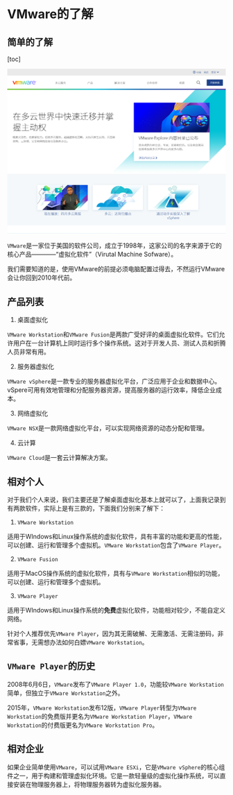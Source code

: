 # VMware的了解

## 简单的了解

[toc]

![](./images/01-VMware-website.png)

`VMware`是一家位于美国的软件公司，成立于1998年，这家公司的名字来源于它的核心产品————“虚拟化软件”（Virutal Machine Sofware）。

我们需要知道的是，使用VMware的前提必须电脑配置过得去，不然运行VMware会让你回到2010年代前。

## 产品列表

1. 桌面虚拟化

  `VMware Workstation`和`VMware Fusion`是两款广受好评的桌面虚拟化软件。它们允许用户在一台计算机上同时运行多个操作系统。这对于开发人员、测试人员和折腾人员非常有用。

2. 服务器虚拟化

  `VMware vSphere`是一款专业的服务器虚拟化平台，广泛应用于企业和数据中心。vSpere可用有效地管理和分配服务器资源，提高服务器的运行效率，降低企业成本。

3. 网络虚拟化

  `VMware NSX`是一款网络虚拟化平台，可以实现网络资源的动态分配和管理。

4. 云计算

  `VMware Cloud`是一套云计算解决方案。

## 相对个人

对于我们个人来说，我们主要还是了解桌面虚拟化基本上就可以了，上面我记录到有两款软件，实际上是有三款的，下面我们分别来了解下：

1. `VMware Workstation`

  适用于WIndows和Linux操作系统的虚拟化软件，具有丰富的功能和更高的性能，可以创建、运行和管理多个虚拟机。`VMware Workstation`包含了`VMware Player`。

2. `VMware Fusion`

  适用于MacOS操作系统的虚拟化软件，具有与`VMware Workstation`相似的功能，可以创建、运行和管理多个虚拟机。

3. `VMware Player`

  适用于WIndows和Linux操作系统的**免费**虚拟化软件，功能相对较少，不能自定义网络。
  
  针对个人推荐优先`VMware Player`，因为其无需破解、无需激活、无需注册码，非常省事，无需想办法如何白嫖`VMware Workstation`。

## `VMware Player`的历史

2008年6月6日，`VMware`发布了`VMware Player 1.0`，功能较`VMware Workstation`简单，但独立于`VMware Workstation`之外。

2015年，`VMware Workstation`发布12版，`VMware Player`转型为`VMware Workstation`的免费版并更名为`VMware Workstation Player`，`VMware Workstation`的付费版更名为`VMware Workstation Pro`。

## 相对企业

如果企业简单使用`VMware`，可以试用`VMware ESXi`，它是`VMware vSphere`的核心组件之一，用于构建和管理虚拟化环境。它是一款轻量级的虚拟化操作系统，可以直接安装在物理服务器上，将物理服务器转为虚拟化服务器。
